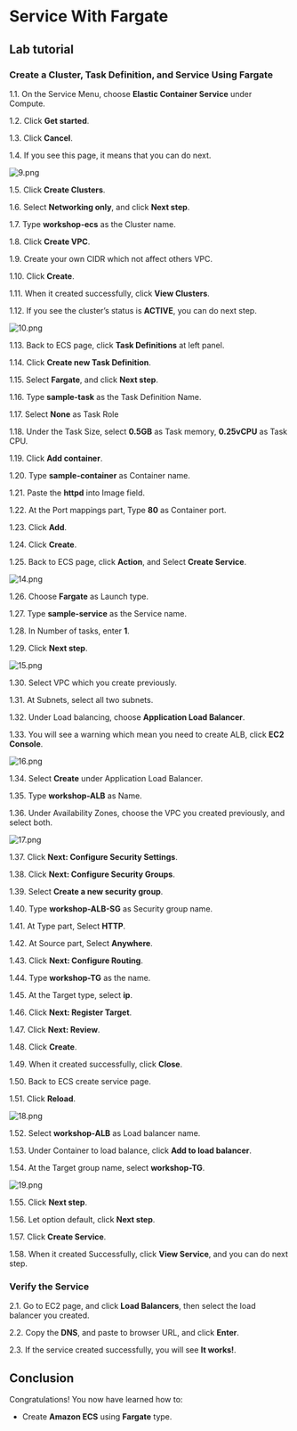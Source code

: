 Service With Fargate
================================================================

## Lab tutorial
### Create a Cluster, Task Definition, and Service Using Fargate

1.1. 	On the Service Menu, choose **Elastic Container Service** under Compute.

1.2. 	Click **Get started**.

1.3. 	Click **Cancel**.

1.4. 	If you see this page, it means that you can do next.

![9.png](/ECS-100-Service_with_Fargate/images/9.png)

1.5. 	Click **Create Clusters**.

1.6. 	Select **Networking only**, and click **Next step**.

1.7. 	Type **workshop-ecs** as the Cluster name.

1.8. 	Click **Create VPC**.

1.9. 	Create your own CIDR which not affect others VPC.

1.10. 	Click **Create**.

1.11. 	When it created successfully, click **View Clusters**.

1.12. 	If you see the cluster’s status is **ACTIVE**, you can do next step.

![10.png](/ECS-100-Service_with_Fargate/images/10.png)

1.13. 	Back to ECS page, click **Task Definitions** at left panel.

1.14. 	Click **Create new Task Definition**.

1.15. 	Select **Fargate**, and click **Next step**.

1.16. 	Type **sample-task** as the Task Definition Name.

1.17. 	Select **None** as Task Role

1.18. 	Under the Task Size, select **0.5GB** as Task memory, **0.25vCPU** as Task CPU.

1.19. 	Click **Add container**.

1.20. 	Type **sample-container** as Container name.

1.21. 	Paste the **httpd** into Image field.

1.22. 	At the Port mappings part, Type **80** as Container port.

1.23. 	Click **Add**.

1.24. 	Click **Create**.

1.25. 	Back to ECS page, click **Action**, and Select **Create Service**.

![14.png](/ECS-100-Service_with_Fargate/images/14.png)

1.26. 	Choose **Fargate** as Launch type.

1.27. 	Type **sample-service** as the Service name.

1.28. 	In Number of tasks, enter **1**.

1.29. 	Click **Next step**.

![15.png](/ECS-100-Service_with_Fargate/images/15.png)

1.30. 	Select VPC which you create previously.

1.31. 	At Subnets, select all two subnets.

1.32. 	Under Load balancing, choose **Application Load Balancer**.

1.33. 	You will see a warning which mean you need to create ALB, click **EC2 Console**.

![16.png](/ECS-100-Service_with_Fargate/images/16.png)

1.34. 	Select **Create** under Application Load Balancer.

1.35. 	Type **workshop-ALB** as Name.

1.36. 	Under Availability Zones, choose the VPC you created previously, and select both.

![17.png](/ECS-100-Service_with_Fargate/images/17.png)

1.37. 	Click **Next: Configure Security Settings**.

1.38. 	Click **Next: Configure Security Groups**.

1.39. 	Select **Create a new security group**.

1.40. 	Type **workshop-ALB-SG** as Security group name.

1.41. 	At Type part, Select **HTTP**.

1.42. 	At Source part, Select **Anywhere**.

1.43. 	Click **Next: Configure Routing**.

1.44. 	Type **workshop-TG** as the name.

1.45. 	At the Target type, select **ip**.

1.46. 	Click **Next: Register Target**.

1.47. 	Click **Next: Review**.

1.48. 	Click **Create**.

1.49. 	When it created successfully, click **Close**.

1.50. 	Back to ECS create service page.

1.51. 	Click **Reload**.

![18.png](/ECS-100-Service_with_Fargate/images/18.png)

1.52. 	Select **workshop-ALB** as Load balancer name.

1.53. 	Under Container to load balance, click **Add to load balancer**.

1.54. 	At the Target group name, select **workshop-TG**.

![19.png](/ECS-100-Service_with_Fargate/images/19.png)

1.55. 	Click **Next step**.

1.56. 	Let option default, click **Next step**.

1.57. 	Click **Create Service**.

1.58. 	When it created Successfully, click **View Service**, and you can do next step.

### Verify the Service

2.1. Go to EC2 page, and click **Load Balancers**, then select the load balancer you created.

2.2. Copy the **DNS**, and paste to browser URL, and click **Enter**.

2.3. If the service created successfully, you will see **It works!**.




## Conclusion

Congratulations! You now have learned how to:

* Create **Amazon ECS** using **Fargate** type.




